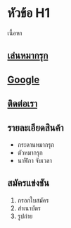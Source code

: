 # หัวข้อ H1
เนื้อหา

## [เล่นหมากรุก](https://tdelphi.com)
## [Google](่https://google.co.th)
## [ติดต่อเรา](https://thaibg.com)

## รายละเอียดสินค้า
- กระดานหมากรุก
- ตัวหมากรุก
- นาฬิกา จับเวลา

## สมัครแข่งชัน
1. กรอกใบสมัคร
2. สำเนาบัตร
3. รูปถ่าย
